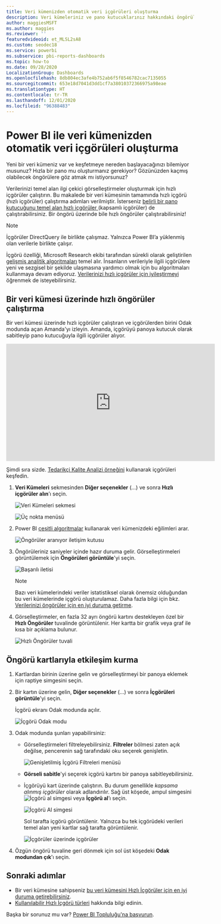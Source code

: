 ```yaml
---
title: Veri kümenizden otomatik veri içgörüleri oluşturma
description: Veri kümeleriniz ve pano kutucuklarınız hakkındaki öngörüleri nasıl edineceğinizi öğrenin.
author: maggiesMSFT
ms.author: maggies
ms.reviewer: ''
featuredvideoid: et_MLSL2sA8
ms.custom: seodec18
ms.service: powerbi
ms.subservice: pbi-reports-dashboards
ms.topic: how-to
ms.date: 09/28/2020
LocalizationGroup: Dashboards
ms.openlocfilehash: 8db804ec3afe4b752ab6f5f8546782cac7135055
ms.sourcegitcommit: 653e18d7041d3dd1cf7a38010372366975a98eae
ms.translationtype: HT
ms.contentlocale: tr-TR
ms.lasthandoff: 12/01/2020
ms.locfileid: "96388483"
---
```

# <a name="generate-data-insights-on-your-dataset-automatically-with-power-bi"></a>Power BI ile veri kümenizden otomatik veri içgörüleri oluşturma
Yeni bir veri kümeniz var ve keşfetmeye nereden başlayacağınızı bilemiyor musunuz?  Hızla bir pano mu oluşturmanız gerekiyor?  Gözünüzden kaçmış olabilecek öngörülere göz atmak mı istiyorsunuz?

Verilerinizi temel alan ilgi çekici görselleştirmeler oluşturmak için hızlı içgörüler çalıştırın. Bu makalede bir veri kümesinin tamamında hızlı içgörü (hızlı içgörüler) çalıştırma adımları verilmiştir. İsterseniz [belirli bir pano kutucuğunu temel alan hızlı içgörüler ](../consumer/end-user-insights.md) (kapsamlı içgörüler) de çalıştırabilirsiniz. Bir öngörü üzerinde bile hızlı öngörüler çalıştırabilirsiniz!

> [!NOTE]
> İçgörüler DirectQuery ile birlikte çalışmaz. Yalnızca Power BI’a yüklenmiş olan verilerle birlikte çalışır.
> 

İçgörü özelliği, Microsoft Research ekibi tarafından sürekli olarak geliştirilen [gelişmiş analitik algoritmaları](../consumer/end-user-insight-types.md) temel alır. İnsanların verileriyle ilgili içgörülere yeni ve sezgisel bir şekilde ulaşmasına yardımcı olmak için bu algoritmaları kullanmaya devam ediyoruz. [Verilerinizi hızlı içgörüler için iyileştirmeyi](service-insights-optimize.md) öğrenmek de isteyebilirsiniz.

## <a name="run-quick-insights-on-a-dataset"></a>Bir veri kümesi üzerinde hızlı öngörüler çalıştırma
Bir veri kümesi üzerinde hızlı içgörüler çalıştıran ve içgörülerden birini Odak modunda açan Amanda'yı izleyin. Amanda, içgörüyü panoya kutucuk olarak sabitleyip pano kutucuğuyla ilgili içgörüler alıyor.

<iframe width="560" height="315" src="https://www.youtube.com/embed/et_MLSL2sA8" frameborder="0" allowfullscreen></iframe>


Şimdi sıra sizde. [Tedarikçi Kalite Analizi örneğini](sample-supplier-quality.md) kullanarak içgörüleri keşfedin.

1. **Veri Kümeleri** sekmesinden **Diğer seçenekler** (...) ve sonra **Hızlı içgörüler alın**’ı seçin.
   
    ![Veri Kümeleri sekmesi](media/service-insights/power-bi-ellipses.png)
   
    ![Üç nokta menüsü](media/service-insights/power-bi-tab.png)
2. Power BI [çeşitli algoritmalar](../consumer/end-user-insight-types.md) kullanarak veri kümenizdeki eğilimleri arar.
   
    ![Öngörüler aranıyor iletişim kutusu](media/service-insights/pbi_autoinsightssearching.png)
3. Öngörüleriniz saniyeler içinde hazır duruma gelir.  Görselleştirmeleri görüntülemek için **Öngörüleri görüntüle**'yi seçin.
   
    ![Başarılı iletisi](media/service-insights/pbi_autoinsightsuccess.png)
   
    > [!NOTE]
    > Bazı veri kümelerindeki veriler istatistiksel olarak önemsiz olduğundan bu veri kümelerinde içgörü oluşturulamaz.  Daha fazla bilgi için bkz. [Verilerinizi öngörüler için en iyi duruma getirme](service-insights-optimize.md).
    > 
    
4. Görselleştirmeler, en fazla 32 ayrı öngörü kartını destekleyen özel bir **Hızlı Öngörüler** tuvalinde görüntülenir. Her kartta bir grafik veya graf ile kısa bir açıklama bulunur.
   
    ![Hızlı Öngörüler tuvali](media/service-insights/power-bi-insights.png)

## <a name="interact-with-the-insight-cards"></a>Öngörü kartlarıyla etkileşim kurma

1. Kartlardan birinin üzerine gelin ve görselleştirmeyi bir panoya eklemek için raptiye simgesini seçin.

2. Bir kartın üzerine gelin, **Diğer seçenekler** (...) ve sonra **İçgörüleri görüntüle**’yi seçin. 

    İçgörü ekranı Odak modunda açılır.
   
    ![İçgörü Odak modu](media/service-insights/power-bi-insight-focus.png)
3. Odak modunda şunları yapabilirsiniz:
   
   * Görselleştirmeleri filtreleyebilirsiniz. **Filtreler** bölmesi zaten açık değilse, pencerenin sağ tarafındaki oku seçerek genişletin.

       ![Genişletilmiş İçgörü Filtreleri menüsü](media/service-insights/power-bi-insights-filter-new.png)
   * **Görseli sabitle**'yi seçerek içgörü kartını bir panoya sabitleyebilirsiniz.
   * İçgörüyü kart üzerinde çalıştırın. Bu durum genellikle *kapsama alınmış içgörüler* olarak adlandırılır. Sağ üst köşede, ampul simgesini ![İçgörü al simgesi](media/service-insights/power-bi-bulb-icon.png) veya **İçgörü al**’ı seçin.
     
       ![İçgörü Al simgesi](media/service-insights/pbi-autoinsights-tile.png)
     
     Sol tarafta içgörü görüntülenir. Yalnızca bu tek içgörüdeki verileri temel alan yeni kartlar sağ tarafta görüntülenir.
     
       ![İçgörüler üzerinde içgörüler](media/service-insights/power-bi-insights-on-insights-new.png)
4. Özgün öngörü tuvaline geri dönmek için sol üst köşedeki **Odak modundan çık**'ı seçin.

## <a name="next-steps"></a>Sonraki adımlar
- Bir veri kümesine sahipseniz [bu veri kümesini Hızlı İçgörüler için en iyi duruma getirebilirsiniz](service-insights-optimize.md).
- [Kullanılabilir Hızlı İçgörü türleri](../consumer/end-user-insight-types.md) hakkında bilgi edinin.

Başka bir sorunuz mu var? [Power BI Topluluğu'na başvurun](https://community.powerbi.com/).
